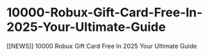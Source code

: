 # 10000-Robux-Gift-Card-Free-In-2025-Your-Ultimate-Guide
[[NEWS]] 10000 Robux Gift Card Free In 2025 Your Ultimate Guide
